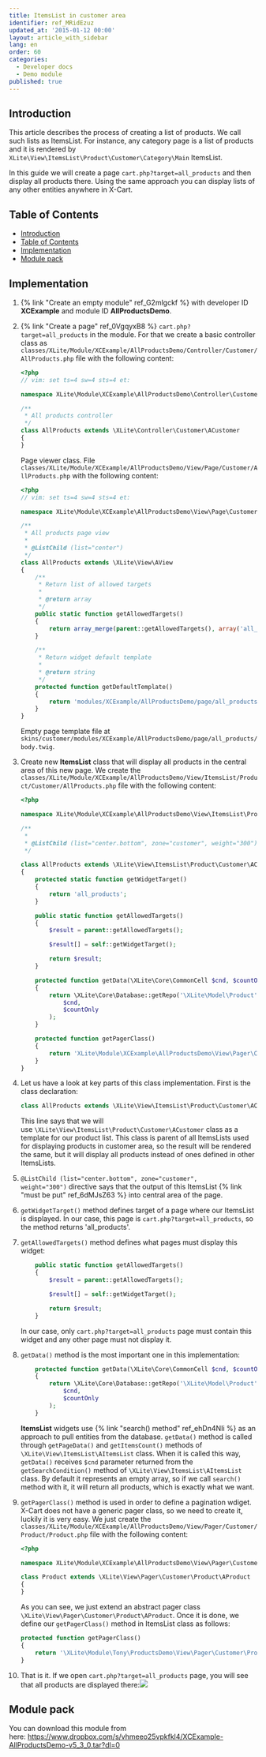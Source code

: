 ```yaml
---
title: ItemsList in customer area
identifier: ref_MRidEzuz
updated_at: '2015-01-12 00:00'
layout: article_with_sidebar
lang: en
order: 60
categories:
  - Developer docs
  - Demo module
published: true
---
```

## Introduction

This article describes the process of creating a list of products. We call such lists as ItemsList. For instance, any category page is a list of products and it is rendered by `XLite\View\ItemsList\Product\Customer\Category\Main` ItemsList.

In this guide we will create a page `cart.php?target=all_products` and then display all products there. Using the same approach you can display lists of any other entities anywhere in X-Cart.

## Table of Contents

*   [Introduction](#introduction)
*   [Table of Contents](#table-of-contents)
*   [Implementation](#implementation)
*   [Module pack](#module-pack)

## Implementation

1.  {% link "Create an empty module" ref_G2mlgckf %} with developer ID **XCExample** and module ID **AllProductsDemo**.
2.  {% link "Create a page" ref_0VgqyxB8 %} `cart.php?target=all_products` in the module. 
	For that we create a basic controller class as `classes/XLite/Module/XCExample/AllProductsDemo/Controller/Customer/AllProducts.php` file with the following content:
    ```php
    <?php
	// vim: set ts=4 sw=4 sts=4 et:

	namespace XLite\Module\XCExample\AllProductsDemo\Controller\Customer;

	/**
	 * All products controller
	 */
	class AllProducts extends \XLite\Controller\Customer\ACustomer
	{
	}
    ```
    
    Page viewer class. File `classes/XLite/Module/XCExample/AllProductsDemo/View/Page/Customer/AllProducts.php` with the following content:
    ```php
	<?php
	// vim: set ts=4 sw=4 sts=4 et:

	namespace XLite\Module\XCExample\AllProductsDemo\View\Page\Customer;

	/**
	 * All products page view
	 *
	 * @ListChild (list="center")
	 */
	class AllProducts extends \XLite\View\AView
	{
    	/**
	     * Return list of allowed targets
    	 *
	     * @return array
    	 */
	    public static function getAllowedTargets()
    	{
        	return array_merge(parent::getAllowedTargets(), array('all_products'));
	    }

    	/**
	     * Return widget default template
    	 *
	     * @return string
    	 */
	    protected function getDefaultTemplate()
    	{
        	return 'modules/XCExample/AllProductsDemo/page/all_products/body.twig';
	    }
	}
    ```
    
    Empty page template file at `skins/customer/modules/XCExample/AllProductsDemo/page/all_products/body.twig`.
    
3.  Create new **ItemsList** class that will display all products in the central area of this new page. We create the `classes/XLite/Module/XCExample/AllProductsDemo/View/ItemsList/Product/Customer/AllProducts.php` file with the following content: 

    ```php
	<?php 

	namespace XLite\Module\XCExample\AllProductsDemo\View\ItemsList\Product\Customer; 

	/** 
	 * 
	 * @ListChild (list="center.bottom", zone="customer", weight="300") 
	 */ 

	class AllProducts extends \XLite\View\ItemsList\Product\Customer\ACustomer
	{ 
    	protected static function getWidgetTarget()
	    {
    	    return 'all_products';
	    }

    	public static function getAllowedTargets()  
	    {  
    	    $result = parent::getAllowedTargets();

        	$result[] = self::getWidgetTarget();

	        return $result;
    	} 

	    protected function getData(\XLite\Core\CommonCell $cnd, $countOnly = false)
    	{
        	return \XLite\Core\Database::getRepo('\XLite\Model\Product')->search(
            	$cnd,
	            $countOnly
    	    );
	    }

    	protected function getPagerClass()
	    {
    	    return 'XLite\Module\XCExample\AllProductsDemo\View\Pager\Customer\Product\Product';
	    }
	}
    ```

4.  Let us have a look at key parts of this class implementation. First is the class declaration: 

    ```php
    class AllProducts extends \XLite\View\ItemsList\Product\Customer\ACustomer
    ```

    This line says that we will use `\XLite\View\ItemsList\Product\Customer\ACustomer` class as a template for our product list. This class is parent of all ItemsLists used for displaying products in customer area, so the result will be rendered the same, but it will display all products instead of ones defined in other ItemsLists.

5.  `@ListChild (list="center.bottom", zone="customer", weight="300")` directive says that the output of this ItemsList {% link "must be put" ref_6dMJsZ63 %} into central area of the page.

6.  `getWidgetTarget()` method defines target of a page where our ItemsList is displayed. In our case, this page is `cart.php?target=all_products`, so the method returns 'all_products'.

7.  `getAllowedTargets()` method defines what pages must display this widget: 

    ```php
        public static function getAllowedTargets()  
        {  
            $result = parent::getAllowedTargets();

            $result[] = self::getWidgetTarget();

            return $result;
        }  
    ```

    In our case, only `cart.php?target=all_products` page must contain this widget and any other page must not display it.

8.  `getData()` method is the most important one in this implementation: 

    ```php
        protected function getData(\XLite\Core\CommonCell $cnd, $countOnly = false) 
        { 
            return \XLite\Core\Database::getRepo('\XLite\Model\Product')->search(
                $cnd,
                $countOnly
            ); 
        }
    ```

    **ItemsList** widgets use {% link "search() method" ref_ehDn4NIi %} as an approach to pull entities from the database. `getData()` method is called through `getPageData()` and `getItemsCount()` methods of `\XLite\View\ItemsList\AItemsList` class. When it is called this way, `getData()` receives `$cnd` parameter returned from the `getSearchCondition()` method of `\XLite\View\ItemsList\AItemsList` class. By default it represents an empty array, so if we call `search()` method with it, it will return all products, which is exactly what we want.

9.  `getPagerClass()` method is used in order to define a pagination wdiget. X-Cart does not have a generic pager class, so we need to create it, luckily it is very easy. We just create the `classes/XLite/Module/XCExample/AllProductsDemo/View/Pager/Customer/Product/Product.php` file with the following content: 

    ```php
	<?php

	namespace XLite\Module\XCExample\AllProductsDemo\View\Pager\Customer\Product;

	class Product extends \XLite\View\Pager\Customer\Product\AProduct
	{
	}
    ```

    As you can see, we just extend an abstract pager class `\XLite\View\Pager\Customer\Product\AProduct`. Once it is done, we define our `getPagerClass()` method in ItemsList class as follows: 

    ```php
    protected function getPagerClass()
    {
        return '\XLite\Module\Tony\ProductsDemo\View\Pager\Customer\Product\Product';
    }
    ```

10.  That is it. If we open `cart.php?target=all_products` page, you will see that all products are displayed there:![]({{site.baseurl}}/attachments/8225226/8356122.png)

## Module pack

You can download this module from here: <https://www.dropbox.com/s/vhmeeo25vpkfkl4/XCExample-AllProductsDemo-v5_3_0.tar?dl=0>
